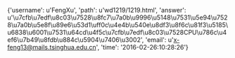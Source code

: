 {'username': u'FengXu', 'path': u'wd1219/1219.html', 'answer': u'\u7cfb\u7edf\u8c03\u7528\u8fc7\u7a0b\u9996\u5148\u7531\u5e94\u7528\u7a0b\u5e8f\u89e6\u53d1\uff0c\u4e4b\u540e\u8df3\u8f6c\u81f3\u5185\u6838\u6001\u7531\u64cd\u4f5c\u7cfb\u7edf\u8c03\u7528CPU\u786c\u4ef6\u7b49\u8fdb\u884c\u5904\u7406\u3002', 'email': u'x-feng13@mails.tsinghua.edu.cn', 'time': '2016-02-26:10:28:26'}